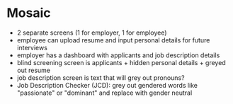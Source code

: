 # Mosaic

- 2 separate screens (1 for employer, 1 for employee)
- employee can upload resume and input personal details for future interviews
- employer has a dashboard with applicants and job description details 
- blind screening screen is applicants + hidden personal details + greyed out resume
- job description screen is text that will grey out pronouns?
- Job Description Checker (JCD): grey out gendered words like "passionate" or "dominant" and replace with gender neutral
